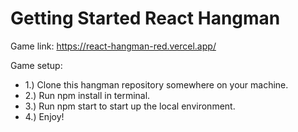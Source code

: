 # Getting Started React Hangman

Game link: https://react-hangman-red.vercel.app/

Game setup:

* 1.) Clone this hangman repository somewhere on your machine.
* 2.) Run npm install in terminal.
* 3.) Run npm start to start up the local environment.
* 4.) Enjoy!
